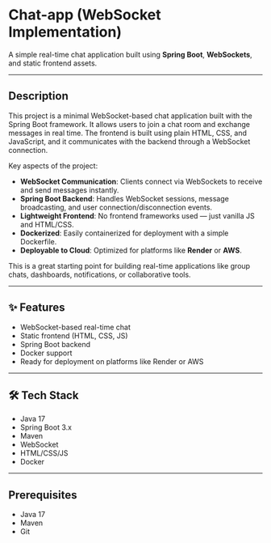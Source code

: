 # Chat-app (WebSocket Implementation)

A simple real-time chat application built using **Spring Boot**, **WebSockets**, and static frontend assets.

---

## Description

This project is a minimal WebSocket-based chat application built with the Spring Boot framework. It allows users to join a chat room and exchange messages in real time. The frontend is built using plain HTML, CSS, and JavaScript, and it communicates with the backend through a WebSocket connection.

Key aspects of the project:

- **WebSocket Communication**: Clients connect via WebSockets to receive and send messages instantly.
- **Spring Boot Backend**: Handles WebSocket sessions, message broadcasting, and user connection/disconnection events.
- **Lightweight Frontend**: No frontend frameworks used — just vanilla JS and HTML/CSS.
- **Dockerized**: Easily containerized for deployment with a simple Dockerfile.
- **Deployable to Cloud**: Optimized for platforms like **Render** or **AWS**.

This is a great starting point for building real-time applications like group chats, dashboards, notifications, or collaborative tools.

---

## ✨ Features

- WebSocket-based real-time chat
- Static frontend (HTML, CSS, JS)
- Spring Boot backend
- Docker support
- Ready for deployment on platforms like Render or AWS

---

## 🛠 Tech Stack

- Java 17
- Spring Boot 3.x
- Maven
- WebSocket
- HTML/CSS/JS
- Docker

---

## Prerequisites

- Java 17
- Maven
- Git
